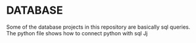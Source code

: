 # DATABASE

Some of the database projects in this repository are basically sql queries.<br />
The python file shows how to connect python with sql
Jj
